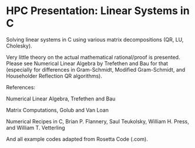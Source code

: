 # HPC Presentation: Linear Systems in C

Solving linear systems in C using various matrix decompositions (QR, LU, Cholesky). 

Very little theory on the actual mathematical rational/proof is presented. Please see Numerical Linear Algebra by Trefethen and Bau for that (especially for differences in Gram-Schmidt, Modified Gram-Schmidt, and Householder Reflection QR algorithms). 

References:

Numerical Linear Algebra, Trefethen and Bau

Matrix Computations, Golub and Van Loan

Numerical Recipes in C, Brian P. Flannery, Saul Teukolsky, William H. Press, and William T. Vetterling

And all example codes adapted from Rosetta Code (.com). 

